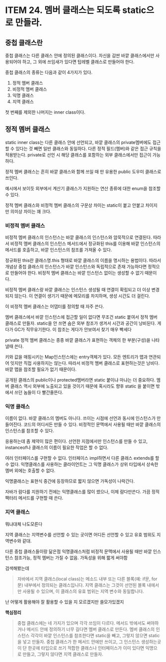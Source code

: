 # ITEM 24. 멤버 클래스는 되도록 static으로 만들라.

## 중첩 클래스란

중첩 클래스는 다른 클래스 안에 정의된 클래스이다. 자신을 감싼 바깥 클래스에서만 사용되어야 하고, 그 외에 쓰임새가 있다면 탑레벨 클래스로 만들어야 한다.

중첩 클래스의 종류는 다음과 같이 4가지가 있다.

1. 정적 멤버 클래스
2. 비정적 멤버 클래스
3. 익명 클래스
4. 지역 클래스

첫 번째를 제외한 나머지는 inner class이다.

## 정적 멤버 클래스

static inner class는 다른 클래스 안에 선언되고, 바깥 클래스의 private멤버에도 접근할 수 있다는 것 빼면 일반 클래스와 동일하다.
다른 정적 필드(멤버)와 같은 접근 규칙을 적용받는다. private로 선언 시 해당 클래스를 포함하는 외부 클래스에서만 접근이 가능하다.

정적 멤버 클래스는 흔히 바깥 클래스와 함께 쓰일 때 만 유용한 public 도우미 클래스로 쓰인다.

예시에서 보이듯 외부에서 계산기 클래스가 지원하는 연산 종류에 대한 enum을 참조할 수 있다.

정적 멤버 클래스와 비정적 멤버 클래스의 구문상 차이는 static이 붙고 안붙고 차이지만 의미상 차이는 꽤 크다.

### 비정적 멤버 클래스

비정적 멤버 클래스의 인스턴스는 바깥 클래스의 인스턴스와 암묵적으로 연결된다. 따라서 비정적 멤버 클래스의 인스턴스 메서드에서 정규화된 this를 이용해 바깥 인스턴스의 메서드를 호출하고, 바깥 인스턴스의 참조를
가져올 수 있다.

정규화된 this란 클래스명.this 형태로 바깥 클래스의 이름을 명시하는 용법이다. 따라서 개념상 중첩 클래스의 인스턴스가 바깥 인스턴스와 독립적으로 존재 가능하다면 정적으로 만들어야 한다. 비정적 멤버 클래스는
바깥 인스턴스 없이는 생성할 수 없기 때문이다.

비정적 멤버 클래스랑 바깥 클래스는 인스턴스 생성될 때 연결이 확립되고 더 이상 변경되지 않는다.
이 연결이 생기기 때문에 메모리를 차지하며, 생성 시간도 더 걸린다.

이 비정적 멤버 클래스는 어댑터를 정의할 때 자주 쓴다.

멤버 클래스에서 바깥 인스턴스에 접근할 일이 없다면 무조건 static 붙여서 정적 멤버 클래스로 만들자.
static을 안 쓰면 숨은 외부 참조가 생겨서 시간과 공간이 낭비된다. 게다가 GC가 직무유기한다. 이 참조는 게다가 안보여서 찾기 매우 빡세다

private 정적 멤버 클래스는 종종 바깥 클래스가 표현하는 객체의 한 부분(구성)을 나타낼때 쓴다.

키와 값을 매핑시키는 Map인스턴스에는 entry객체가 있다.
모든 엔트리가 맵과 연관되어 잇지만 직접 사용하지는 않는다.
따라서 비정적 멤버 클래스로 표현하는것은 낭비다. 바깥 맵을 참조할 필요가 없기 때문이다.

공개된 클래스의 public이나 protected멤버라면 static 붙이냐 마냐는 더 중요하다. 멤버 클래스 역시 외부에 노출되고 있을 것이기 때문에 혹시라도 향후 static 을 붙이면 밖에서 쓰던 놈들이 다
빨간줄뜬다.

### 익명 클래스

이름이 없다.
바깥 클래스의 멤버도 아니다.
쓰이는 시점에 선언과 동시에 인스턴스가 만들어진다.
코드의 어디서든 만들 수 있다.
비정적인 문맥에서 사용될 때만 바깥 클래스의 인스턴스를 참조할 수 있다.

응용하는데 좀 제약이 많은 편이다.
선언한 지점에서만 인스턴스를 만들 수 있고, instanceof나 클래스의 이름이 필요한 작업은 할 수 없다.

여러 인터페이스를 구현할 수 없다. 인터페이스 impl하면서 다른 클래스 extends를 할 수 없다.
익명클래스를 사용하는 클라이언트는 그 익명 클래스가 상위 타입에서 상속한 멤버 외에는 호출할 수 없다.

익명클래스는 표현식 중간에 등장하므로 짧지 않으면 가독성이 나락간다.

자바가 람다를 지원하기 전에는 익명클래스를 많이 썼으나, 이제 람다만쓴다. 가끔 정적 팩터리 메서드를 구현할 때 쓴다.

### 지역 클래스

뭐냐대체 나도모른다

지역 클래스는 지역변수를 선언할 수 있는 곳이면 어디든 선언할 수 있고 유효 범위도 지역변수와 같대.

다른 중첩 클래스들이랑 닮은점
익명클래스처럼 비정적 문맥에서 사용될 때만 바깥 인스턴스 참조가능,
정적 멤버는 가질 수 없음.
가독성을 위해 짧게 써야함

검색해봤는데
> 자바에서 지역 클래스(local class)는 메소드 내부 또는 다른 블록(예: if문, for문) 내부에서 정의되는 클래스입니다. 지역 클래스는 그것이 선언된 블록 내에서만 사용될 수 있으며, 이 클래스의 유효
> 범위는 지역 변수와 동일합니다.

난 어떻게 활용해야 잘 활용할 수 있을 지 모르겠지만 쓸모가있겠지

**핵심정리**
> 중첩 클래스에는 네 가지가 있으며 각각 쓰임이 다르다. 메서드 밖에서도 써야하거나 메서드 안에 정의하기 너무 길다면 멤버 클래스로 만든다.
> 멤버 클래스의 인스턴스 각각이 바깥 인스턴스를 참조한다면 static을 빼고, 그렇지 않으면 static을 넣고 만들자.
> 중첩 클래스가 한 메서드 안에만 쓰이고, 그 인스턴스 생성하는곳이 단 한곳에 타입으로 쓰기 적합한 클래스나 인터페이스가 이미 있다면 익명으로 만들고, 그렇지 않다면 지역 클래스로 만들자.
